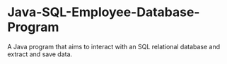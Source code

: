 # Java-SQL-Employee-Database-Program
A Java program that aims to interact with an SQL relational database and extract and save data.
